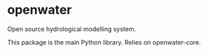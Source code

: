 # openwater

Open source hydrological modelling system.

This package is the main Python library. Relies on openwater-core.

